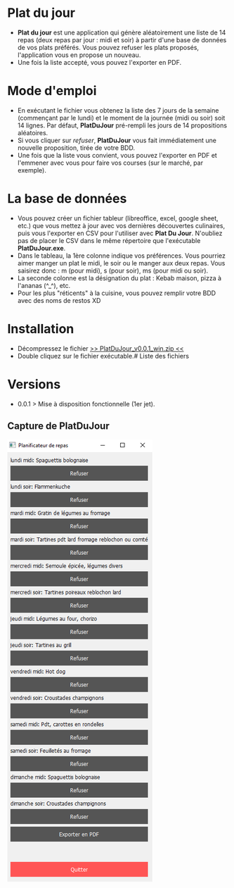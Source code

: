 # Plat du jour
- **Plat du jour** est une application qui génère aléatoirement une liste de 14 repas (deux repas par jour : midi et soir) à partir d'une base de données de vos plats préférés. Vous pouvez refuser les plats proposés, l'application vous en propose un nouveau.
- Une fois la liste accepté, vous pouvez l'exporter en PDF.

# Mode d'emploi
- En exécutant le fichier vous obtenez la liste des 7 jours de la semaine (commençant par le lundi) et le moment de la journée (midi ou soir) soit 14 lignes. Par défaut, **PlatDuJour** pré-rempli les jours de 14 propositions aléatoires.
- Si vous cliquer sur *refuser*, **PlatDuJour** vous fait immédiatement une nouvelle proposition, tirée de votre BDD.
- Une fois que la liste vous convient, vous pouvez l'exporter en PDF et l'emmener avec vous pour faire vos courses (sur le marché, par exemple).

# La base de données
- Vous pouvez créer un fichier tableur (libreoffice, excel, google sheet, etc.) que vous mettez à jour avec vos dernières découvertes culinaires, puis vous l'exporter en CSV pour l'utiliser avec **Plat Du Jour**. N'oubliez pas de placer le CSV dans le même répertoire que l'exécutable **PlatDuJour.exe**.
- Dans le tableau, la 1ère colonne indique vos préférences. Vous pourriez aimer manger un plat le midi, le soir ou le manger aux deux repas. Vous saisirez donc : m (pour midi), s (pour soir), ms (pour midi ou soir).
- La seconde colonne est la désignation du plat : Kebab maison, pizza à l'ananas (^_^), etc.
- Pour les plus "réticents" à la cuisine, vous pouvez remplir votre BDD avec des noms de restos XD

# Installation
- Décompressez le fichier [>> PlatDuJour_v0.0.1_win.zip <<](https://github.com/gilforge/platdujour/blob/main/PlatDuJour_v0.0.1_win.zip)
- Double cliquez sur le fichier exécutable.# Liste des fichiers

# Versions
- 0.0.1 > Mise à disposition fonctionnelle (1er jet).

## Capture de PlatDuJour
![Capture v0.0.1](https://github.com/gilforge/platdujour/blob/main/img/platdujour_v0.0.1_win.png)
